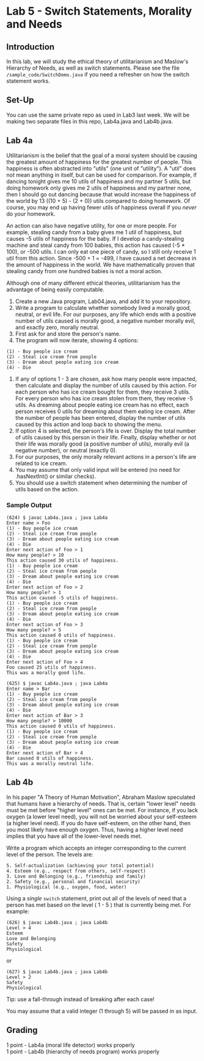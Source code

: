 # Lab 5 - Switch Statements, Morality and Needs

## Introduction

In this lab, we will study the ethical theory of utilitarianism and Maslow's Hierarchy of Needs, as well as switch statements.  Please see the file `/sample_code/SwitchDemo.java` if you need a refresher on how the switch statement works.

## Set-Up

You can use the same private repo as used in Lab3 last week.  We will be making two separate files in this repo, Lab4a.java and Lab4b.java.

## Lab 4a

Utilitarianism is the belief that the goal of a moral system should be causing the greatest amount of happiness for the greatest number of people.  This happiness is often abstracted into "utils" (one unit of "utility").  A "util" does not mean anything in itself, but can be used for comparison.  For example, if dancing tonight gives me 10 utils of happiness and my partner 5 utils, but doing homework only gives me 2 utils of happiness and my partner none, then I should go out dancing because that would increase the happiness of the world by 13 ((10 + 5) - (2 + 0)) utils compared to doing homework.  Of course, you may end up having fewer utils of happiness overall if you _never_ do your homework.

An action can also have negative utility, for one or more people.  For example, stealing candy from a baby gives me 1 util of happiness, but causes -5 utils of happiness for the baby.  If I develop a candy-stealing machine and steal candy from 100 babies, this action has caused (-5 * 100), or -500 utils.  I can only eat one piece of candy, so I still only receive 1 util from this action.  Since -500 + 1 = -499, I have caused a net decrease in the amount of happiness in the world.  We have mathematically proven that stealing candy from one hundred babies is not a moral action.

Although one of many different ethical theories, utilitarianism has the advantage of being easily computable.


1. Create a new Java program, Lab04.java, and add it to your repository.
2. Write a program to calculate whether somebody lived a morally good, neutral, or evil life.  For our purposes, any life which ends with a positive number of utils caused is morally good, a negative number morally evil, and exactly zero, morally neutral.
3. First ask for and store the person's name.
4. The program will now iterate, showing 4 options:
```
(1) - Buy people ice cream
(2) - Steal ice cream from people
(3) - Dream about people eating ice cream
(4) - Die
```
1. If any of options 1 - 3 are chosen, ask how many people were impacted, then calculate and display the number of utils caused by this action.  For each person who has ice cream bought for them, they receive 3 utils.  For every person who has ice cream stolen from them, they receive -5 utils.  As dreaming about people eating ice cream has no effect, each person receives 0 utils for dreaming about them eating ice cream.  After the number of people has been entered, display the number of utils caused by this action and loop back to showing the menu.
2. If option 4 is selected, the person's life is over.  Display the total number of utils caused by this person in their life.  Finally, display whether or not their life was morally good (a positive number of utils), morally evil (a negative number), or neutral (exactly 0).
3. For our purposes, the only morally relevant actions in a person's life are related to ice cream.
5. You may assume that only valid input will be entered (no need for .hasNextInt() or similar checks).
6. You should use a switch statement when determining the number of utils based on the action.

### Sample Output
```
(624) $ javac Lab4a.java ; java Lab4a
Enter name > Foo
(1) - Buy people ice cream
(2) - Steal ice cream from people
(3) - Dream about people eating ice cream
(4) - Die
Enter next action of Foo > 1
How many people? > 10
This action caused 30 utils of happiness.
(1) - Buy people ice cream
(2) - Steal ice cream from people
(3) - Dream about people eating ice cream
(4) - Die
Enter next action of Foo > 2
How many people? > 1
This action caused -5 utils of happiness.
(1) - Buy people ice cream
(2) - Steal ice cream from people
(3) - Dream about people eating ice cream
(4) - Die
Enter next action of Foo > 3
How many people? > 5
This action caused 0 utils of happiness.
(1) - Buy people ice cream
(2) - Steal ice cream from people
(3) - Dream about people eating ice cream
(4) - Die
Enter next action of Foo > 4
Foo caused 25 utils of happiness.
This was a morally good life.
```

```
(625) $ javac Lab4a.java ; java Lab4a
Enter name > Bar
(1) - Buy people ice cream
(2) - Steal ice cream from people
(3) - Dream about people eating ice cream
(4) - Die
Enter next action of Bar > 3
How many people? > 10000
This action caused 0 utils of happiness.
(1) - Buy people ice cream
(2) - Steal ice cream from people
(3) - Dream about people eating ice cream
(4) - Die
Enter next action of Bar > 4
Bar caused 0 utils of happiness.
This was a morally neutral life. 
```

## Lab 4b

In his paper "A Theory of Human Motivation", Abraham Maslow speculated that humans have a hierarchy of needs.  That is, certain "lower level" needs must be met before "higher level" ones can be met.  For instance, if you lack oxygen (a lower level need), you will not be worried about your self-esteem (a higher level need).  If you do have self-esteem, on the other hand, then you most likely have enough oxygen.  Thus, having a higher level need implies that you have all of the lower-level needs met.

Write a program which accepts an integer corresponding to the current level of the person.  The levels are:

```
5. Self-actualization (achieving your total potential)
4. Esteem (e.g., respect from others, self-respect)
3. Love and Belonging (e.g., friendship and family)
2. Safety (e.g., personal and financial security)
1. Physiological (e.g., oxygen, food, water)
```

Using a _single_ `switch` statement, print out all of the levels of need that a person has met based on the level ( 1 - 5 ) that is currently being met.  For example:

```
(626) $ javac Lab4b.java ; java Lab4b
Level > 4
Esteem
Love and Belonging
Safety
Physiological
```

or

```
(627) $ javac Lab4b.java ; java Lab4b
Level > 2
Safety
Physiological
```

Tip: use a fall-through instead of breaking after each case!

You may assume that a valid integer (1 through 5) will be passed in as input.

## Grading

1 point - Lab4a (moral life detector) works properly  
1 point - Lab4b (hierarchy of needs program) works properly  
